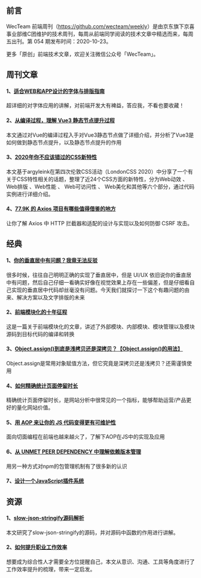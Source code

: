 ## 前言

WecTeam 前端周刊（<https://github.com/wecteam/weekly>）是由京东旗下京喜事业部维C团维护的技术周刊，每周从前端同学阅读的技术文章中精选而来，每周五出刊。第 054 期发布时间：2020-10-23。

更多「原创」前端技术文章，欢迎关注微信公众号「WecTeam」。

## 周刊文章

#### 1、[适合WEB和APP设计的字体与排版指南](https://www.shejidaren.com/ziti-panbai-zhinan.html)

超详细的对字体应用的讲解，对前端开发大有裨益，答应我，不看也要收藏！


#### 2、[从编译过程，理解 Vue3 静态节点提升过程](https://mp.weixin.qq.com/s/JYRgC0TJo7Yo-TZrQWOtAA)

本文通过对Vue的编译过程入手对Vue3静态节点做了详细介绍，并分析了Vue3是如何做到静态节点提升，以及静态节点提升的作用 


#### 3、[2020年你不应该错过的CSS新特性](https://mp.weixin.qq.com/s/HbfThzav79GFS-sMirAINA)

本文基于argyleink在第四次伦敦CSS活动（LondonCSS 2020）中分享了一个有关于CSS特性相关的话题，整理了近24个CSS方面的新特性，分为Web动效 、Web排版 、Web性能 、 Web可访问性 、 Web美化和其他等六个部分，通过代码实例进行详细介绍。

#### 4、[77.9K 的 Axios 项目有哪些值得借鉴的地方](https://mp.weixin.qq.com/s/gqr-CpLEIAEymbdLX3NrpQ)

让你了解 Axios 中 HTTP 拦截器和适配的设计与实现以及如何防御 CSRF 攻击。


## 经典

#### 1、[你的垂直居中有问题？我竟无法反驳](https://juejin.im/post/6882275388920332302)

很多时候，往往自己明明正确的实现了垂直居中，但是 UI/UX 依旧说你的垂直居中有问题，然后自己仔细一看确实好像在视觉效果上存在一些偏差，但是仔细看自己实现的垂直居中代码却丝毫没有问题。今天我们就探讨一下这个有趣问题的由来、解决方案以及文字排版的未来 

#### 2、[前端模块化的十年征程](https://zhuanlan.zhihu.com/p/265632724)

这是一篇关于前端模块化的文章，讲述了外部模块、内部模块、模块管理以及模块源码到目标代码的编译和转换

#### 3、[Object.assign()到底是浅拷贝还是深拷贝？【Object.assign()的用法】](https://blog.csdn.net/weixin_44296929/article/details/103879019)

Object.assign是常用对象赋值方法，但它究竟是深拷贝还是浅拷贝？还需谨慎使用 

#### 4、[如何精确统计页面停留时长](https://mp.weixin.qq.com/s/daAmXl3QuTerMWN1fzMsxg)

精确统计页面停留时长，是网站分析中很常见的一个指标，能够帮助运营/产品更好的量化网站价值。

#### 5、[用 AOP 来让你的 JS 代码变得更有可维护性](https://zhuanlan.zhihu.com/p/27607648)

面向切面编程在前端也越来越火了，了解下AOP在JS中的实现及应用

#### 6、[从 UNMET PEER DEPENDENCY 中理解依赖版本管理](https://mp.weixin.qq.com/s/hqvEp5IvoTBd40DgXrPSgA)

用另一种方式对npm的包管理机制有了很多新的认识

#### 7、[设计一个JavaScript插件系统](https://mp.weixin.qq.com/s/56I2tKce6T2NKYoF83Qlpw)



## 资源

#### 1、[slow-json-stringify源码解析](https://segmentfault.com/a/1190000037530424)

本文研究了slow-json-stringify的源码，并对源码中函数的作用进行讲解。

#### 2、[如何提升职业工作效率](https://mp.weixin.qq.com/s/zH9kFjJQ5zE9mKGEiwEYAA)

想要成为综合性人才需要全方位提醒自己，本文从意识、沟通、工具等角度进行了工作效率提升的梳理，带来一定启发。 
